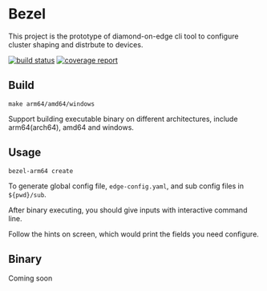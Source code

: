 # Bezel

This project is the prototype of diamond-on-edge cli tool to configure cluster shaping and distrbute to devices.

[![build status](http://gitlab.bj.sensetime.com/diamond/service-providers/bezel/badges/master/pipeline.svg)](http://gitlab.bj.sensetime.com/diamond/service-providers/bezel/commits/master)
[![coverage report](http://gitlab.bj.sensetime.com/diamond/service-providers/bezel/badges/master/coverage.svg)](http://gitlab.bj.sensetime.com/diamond/service-providers/bezel/commits/master)

## Build

`make arm64/amd64/windows`

Support building executable binary on different architectures, include arm64(arch64), amd64 and windows.

## Usage

`bezel-arm64 create`

To generate global config file, `edge-config.yaml`, and sub config files in `${pwd}/sub`.

After binary executing, you should give inputs with interactive command line.

Follow the hints on screen, which would print the fields you need configure.

## Binary 

Coming soon